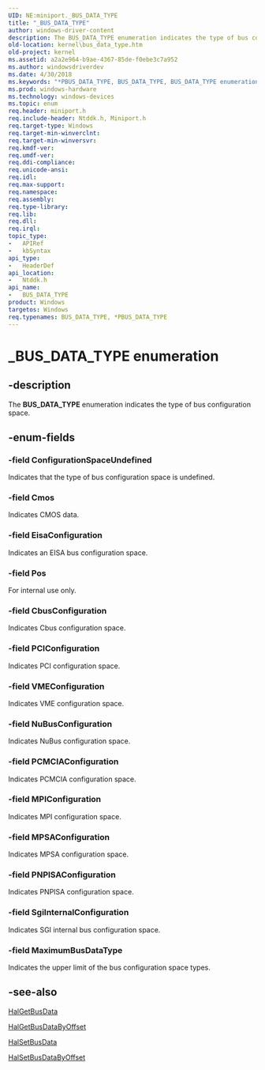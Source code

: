 ```yaml
---
UID: NE:miniport._BUS_DATA_TYPE
title: "_BUS_DATA_TYPE"
author: windows-driver-content
description: The BUS_DATA_TYPE enumeration indicates the type of bus configuration space.
old-location: kernel\bus_data_type.htm
old-project: kernel
ms.assetid: a2a2e964-b9ae-4367-85de-f0ebe3c7a952
ms.author: windowsdriverdev
ms.date: 4/30/2018
ms.keywords: "*PBUS_DATA_TYPE, BUS_DATA_TYPE, BUS_DATA_TYPE enumeration [Kernel-Mode Driver Architecture], CbusConfiguration, Cmos, ConfigurationSpaceUndefined, EisaConfiguration, MPIConfiguration, MPSAConfiguration, MaximumBusDataType, NuBusConfiguration, PBUS_DATA_TYPE, PBUS_DATA_TYPE enumeration pointer [Kernel-Mode Driver Architecture], PCIConfiguration, PCMCIAConfiguration, PNPISAConfiguration, Pos, SgiInternalConfiguration, VMEConfiguration, _BUS_DATA_TYPE, kernel.bus_data_type, ntddk/BUS_DATA_TYPE, ntddk/CbusConfiguration, ntddk/Cmos, ntddk/ConfigurationSpaceUndefined, ntddk/EisaConfiguration, ntddk/MPIConfiguration, ntddk/MPSAConfiguration, ntddk/MaximumBusDataType, ntddk/NuBusConfiguration, ntddk/PBUS_DATA_TYPE, ntddk/PCIConfiguration, ntddk/PCMCIAConfiguration, ntddk/PNPISAConfiguration, ntddk/Pos, ntddk/SgiInternalConfiguration, ntddk/VMEConfiguration, sysenum_3f6df31a-39d8-463e-8d44-44e51cd9989d.xml"
ms.prod: windows-hardware
ms.technology: windows-devices
ms.topic: enum
req.header: miniport.h
req.include-header: Ntddk.h, Miniport.h
req.target-type: Windows
req.target-min-winverclnt: 
req.target-min-winversvr: 
req.kmdf-ver: 
req.umdf-ver: 
req.ddi-compliance: 
req.unicode-ansi: 
req.idl: 
req.max-support: 
req.namespace: 
req.assembly: 
req.type-library: 
req.lib: 
req.dll: 
req.irql: 
topic_type:
-	APIRef
-	kbSyntax
api_type:
-	HeaderDef
api_location:
-	Ntddk.h
api_name:
-	BUS_DATA_TYPE
product: Windows
targetos: Windows
req.typenames: BUS_DATA_TYPE, *PBUS_DATA_TYPE
---
```


# _BUS_DATA_TYPE enumeration


## -description


The <b>BUS_DATA_TYPE</b> enumeration indicates the type of bus configuration space.


## -enum-fields




### -field ConfigurationSpaceUndefined

Indicates that the type of bus configuration space is undefined.


### -field Cmos

Indicates CMOS data.


### -field EisaConfiguration

Indicates an EISA bus configuration space.


### -field Pos

For internal use only.


### -field CbusConfiguration

Indicates Cbus configuration space.


### -field PCIConfiguration

Indicates PCI configuration space.


### -field VMEConfiguration

Indicates VME configuration space.


### -field NuBusConfiguration

Indicates NuBus configuration space.


### -field PCMCIAConfiguration

Indicates PCMCIA configuration space.


### -field MPIConfiguration

Indicates MPI configuration space.


### -field MPSAConfiguration

Indicates MPSA configuration space.


### -field PNPISAConfiguration

Indicates PNPISA configuration space.


### -field SgiInternalConfiguration

Indicates SGI internal bus configuration space.


### -field MaximumBusDataType

Indicates the upper limit of the bus configuration space types.


## -see-also




<a href="https://msdn.microsoft.com/library/windows/hardware/ff546599">HalGetBusData</a>



<a href="https://msdn.microsoft.com/library/windows/hardware/ff546606">HalGetBusDataByOffset</a>



<a href="https://msdn.microsoft.com/library/windows/hardware/ff546628">HalSetBusData</a>



<a href="https://msdn.microsoft.com/library/windows/hardware/ff546633">HalSetBusDataByOffset</a>
 

 

